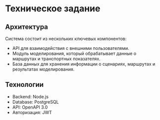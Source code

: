 # Техническое задание

## Архитектура
Система состоит из нескольких ключевых компонентов:
- API для взаимодействия с внешними пользователями.
- Модуль моделирования, который обрабатывает данные о маршрутах и транспортных показателях.
- База данных для хранения информации о сценариях, маршрутах и результатах моделирования.

## Технологии
- Backend: Node.js
- Database: PostgreSQL
- API: OpenAPI 3.0
- Авторизация: JWT
